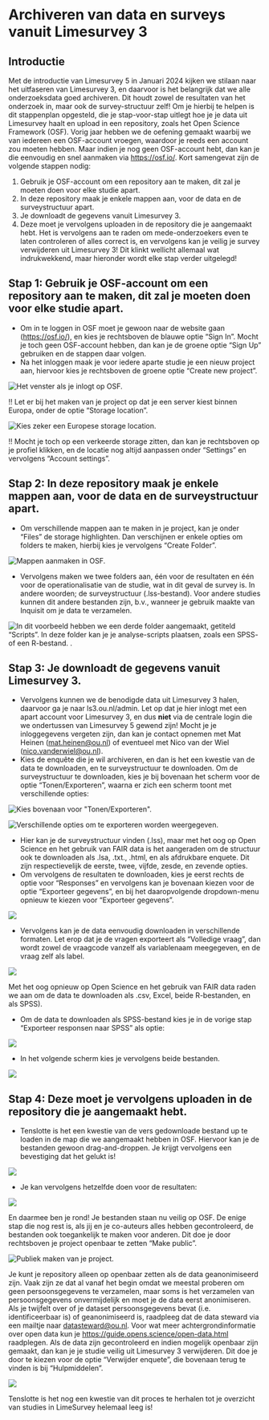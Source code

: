# **Archiveren van data en surveys vanuit Limesurvey 3**

## Introductie 
Met de introductie van Limesurvey 5 in Januari 2024 kijken we stilaan naar het uitfaseren van Limesurvey 3, en daarvoor is het belangrijk dat we alle onderzoeksdata goed archiveren. Dit houdt zowel de resultaten van het onderzoek in, maar ook de survey-structuur zelf! Om je hierbij te helpen is dit stappenplan opgesteld, die je stap-voor-stap uitlegt hoe je je data uit Limesurvey haalt en upload in een repository, zoals het Open Science Framework (OSF). Vorig jaar hebben we de oefening gemaakt waarbij we van iedereen een OSF-account vroegen, waardoor je reeds een account zou moeten hebben. Maar indien je nog geen OSF-account hebt, dan kan je die eenvoudig en snel aanmaken via <https://osf.io/>. Kort samengevat zijn de volgende stappen nodig:
1.	Gebruik je OSF-account om een repository aan te maken, dit zal je moeten doen voor elke studie apart.
2.	In deze repository maak je enkele mappen aan, voor de data en de surveystructuur apart. 
3.	Je downloadt de gegevens vanuit Limesurvey 3.
4.	Deze moet je vervolgens uploaden in de repository die je aangemaakt hebt.
Het is vervolgens aan te raden om mede-onderzoekers even te laten controleren of alles correct is, en vervolgens kan je veilig je survey verwijderen uit Limesurvey 3! Dit klinkt wellicht allemaal wat indrukwekkend, maar hieronder wordt elke stap verder uitgelegd!

## **Stap 1**:  Gebruik je OSF-account om een repository aan te maken, dit zal je moeten doen voor elke studie apart.
- Om in te loggen in OSF moet je gewoon naar de website gaan (<https://osf.io/>), en kies je rechtsboven de blauwe optie “Sign In”. Mocht je toch geen OSF-account hebben, dan kan je de groene optie “Sign Up” gebruiken en de stappen daar volgen. 
- Na het inloggen maak je voor iedere aparte studie je een nieuw project aan, hiervoor kies je rechtsboven de groene optie “Create new project”.

![Het venster als je inlogt op OSF.](/Images/Afbeelding1.png)
  
!! Let er bij het maken van je project op dat je een server kiest binnen Europa, onder de optie “Storage location”.
  
![Kies zeker een Europese storage location.](/Images/Afbeelding2.png)

!! Mocht je toch op een verkeerde storage zitten, dan kan je rechtsboven op je profiel klikken, en de locatie nog altijd aanpassen onder “Settings” en vervolgens “Account settings”. 

## **Stap 2**: In deze repository maak je enkele mappen aan, voor de data en de surveystructuur apart. 
- Om verschillende mappen aan te maken in je project, kan je onder “Files” de storage highlighten. Dan verschijnen er enkele opties om folders te maken, hierbij kies je vervolgens “Create Folder”.

![Mappen aanmaken in OSF.](/Images/Afbeelding3.png)
- Vervolgens maken we twee folders aan, één voor de resultaten en één voor de operationalisatie van de studie, wat in dit geval de survey is. In andere woorden; de surveystructuur (.lss-bestand). Voor andere studies kunnen dit andere bestanden zijn, b.v., wanneer je gebruik maakte van Inquisit om je data te verzamelen.

![In dit voorbeeld hebben we een derde folder aangemaakt, getiteld “Scripts”. In deze folder kan je je analyse-scripts plaatsen, zoals een SPSS- of een R-bestand. .](/Images/Afbeelding4.png)

## **Stap 3**: Je downloadt de gegevens vanuit Limesurvey 3.
- Vervolgens kunnen we de benodigde data uit Limesurvey 3 halen, daarvoor ga je naar ls3.ou.nl/admin. Let op dat je hier inlogt met een apart account voor Limesurvey 3, en dus **niet** via de centrale login die we ondertussen van Limesurvey 5 gewend zijn! Mocht je je inloggegevens vergeten zijn, dan kan je contact opnemen met Mat Heinen (<mat.heinen@ou.nl>) of eventueel met Nico van der Wiel (<nico.vanderwiel@ou.nl>). 
- Kies de enquête die je wil archiveren, en dan is het een kwestie van de data te downloaden, en te surveystructuur te downloaden. Om de surveystructuur te downloaden, kies je bij bovenaan het scherm voor de optie “Tonen/Exporteren”, waarna er zich een scherm toont met verschillende opties:

![Kies bovenaan voor "Tonen/Exporteren".](/Images/Afbeelding5.png)

![Verschillende opties om te exporteren worden weergegeven.](/Images/Afbeelding6.png)

- Hier kan je de surveystructuur vinden (.lss), maar met het oog op Open Science en het gebruik van FAIR data is het aangeraden om de structuur ook te downloaden als .lsa, .txt., .html, en als afdrukbare enquete. Dit zijn respectievelijk de eerste, twee, vijfde, zesde, en zevende opties. 
- Om vervolgens de resultaten te downloaden, kies je eerst rechts de optie voor “Responses” en vervolgens kan je bovenaan kiezen voor de optie “Exporteer gegevens”, en bij het daaropvolgende dropdown-menu opnieuw te kiezen voor “Exporteer gegevens”.

![ ](/Images/Afbeelding7.png)

- Vervolgens kan je de data eenvoudig downloaden in verschillende formaten. Let erop dat je de vragen exporteert als “Volledige vraag”, dan wordt zowel de vraagcode vanzelf als variablenaam meegegeven, en de vraag zelf als label.
 
![ ](/Images/Afbeelding8.png)

 Met het oog opnieuw op Open Science en het gebruik van FAIR data raden we aan om de data te downloaden als .csv, Excel, beide R-bestanden, en als SPSS). 


- Om de data te downloaden als SPSS-bestand kies je in de vorige stap “Exporteer responsen naar SPSS” als optie: 
 
![ ](/Images/Afbeelding9.png)

- In het volgende scherm kies je vervolgens beide bestanden.

![ ](/Images/Afbeelding10.png)

## **Stap 4**: Deze moet je vervolgens uploaden in de repository die je aangemaakt hebt.
- Tenslotte is het een kwestie van de vers gedownloade bestand up te loaden in de map die we aangemaakt hebben in OSF. Hiervoor kan je de bestanden gewoon drag-and-droppen. Je krijgt vervolgens een bevestiging dat het gelukt is!

![ ](/Images/Afbeelding11.png)

- Je kan vervolgens hetzelfde doen voor de resultaten:
 
![ ](/Images/Afbeelding12.png)

En daarmee ben je rond! Je bestanden staan nu veilig op OSF. De enige stap die nog rest is, als jij en je co-auteurs alles hebben gecontroleerd, de bestanden ook toegankelijk te maken voor anderen. Dit doe je door rechtsboven je project openbaar te zetten “Make public”.

![Publiek maken van je project.](/Images/Afbeelding13.png)

Je kunt je repository alleen op openbaar zetten als de data geanonimiseerd zijn. Vaak zijn ze dat al vanaf het begin omdat we meestal proberen om geen persoonsgegevens te verzamelen, maar soms is het verzamelen van persoonsgegevens onvermijdelijk en moet je de data eerst anonimiseren. Als je twijfelt over of je dataset persoonsgegevens bevat (i.e. identificeerbaar is) of geanonimiseerd is, raadpleeg dat de data steward via een mailtje naar <datasteward@ou.nl>. Voor wat meer achtergrondinformatie over open data kun je <https://guide.opens.science/open-data.html> raadplegen.
Als de data zijn gecontroleerd en indien mogelijk openbaar zijn gemaakt, dan kan je je studie veilig uit Limesurvey 3 verwijderen. Dit doe je door te kiezen voor de optie “Verwijder enquete”, die bovenaan terug te vinden is bij “Hulpmiddelen”. 

![ ](/Images/Afbeelding14.png)

Tenslotte is het nog een kwestie van dit proces te herhalen tot je overzicht van studies in LimeSurvey helemaal leeg is! 
